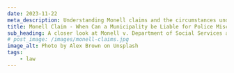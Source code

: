 ```yaml
---
date: 2023-11-22
meta_description: Understanding Monell claims and the circumstances under which a city or town can be held liable for police misconduct.
title: Monell Claim - When Can a Municipality be Liable for Police Misconduct?
sub_heading: A closer look at Monell v. Department of Social Services and its lasting implications.
# post_image: /images/monell-claims.jpg
image_alt: Photo by Alex Brown on Unsplash
tags:
    - law
---
```

